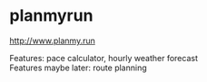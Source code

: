 # planmyrun

http://www.planmy.run

Features: pace calculator, hourly weather forecast <br>
Features maybe later: route planning
